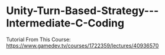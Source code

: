 # Unity-Turn-Based-Strategy---Intermediate-C-Coding
Tutorial From This Course: https://www.gamedev.tv/courses/1722359/lectures/40936570

